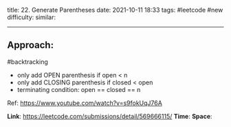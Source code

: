 title: 22. Generate Parentheses
date: 2021-10-11 18:33
tags: #leetcode #new
difficulty:
similar: 

---
## Approach:
#backtracking 
- only add OPEN parenthesis if open < n
- only add CLOSING parenthesis if closed < open
- terminating condition: open == closed == n

Ref: https://www.youtube.com/watch?v=s9fokUqJ76A

**Link**: https://leetcode.com/submissions/detail/569666115/
**Time**:
**Space**: